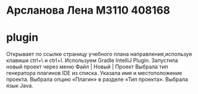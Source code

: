 # Арсланова Лена М3110 408168
# plugin
Открывает по ссылке страницу учебного плана направления,используя клавиши ctrl+\ и ctrl+l. 
Используем Gradle IntelliJ Plugin.
Запустила новый проект через меню Файл | Новый | Проект
Выбрала тип генератора плагинов IDE из списка.
Указала имя и местоположение проекта.
Выбрала опцию «Плагин» в разделе «Тип проекта».
Выбрала язык Java.



